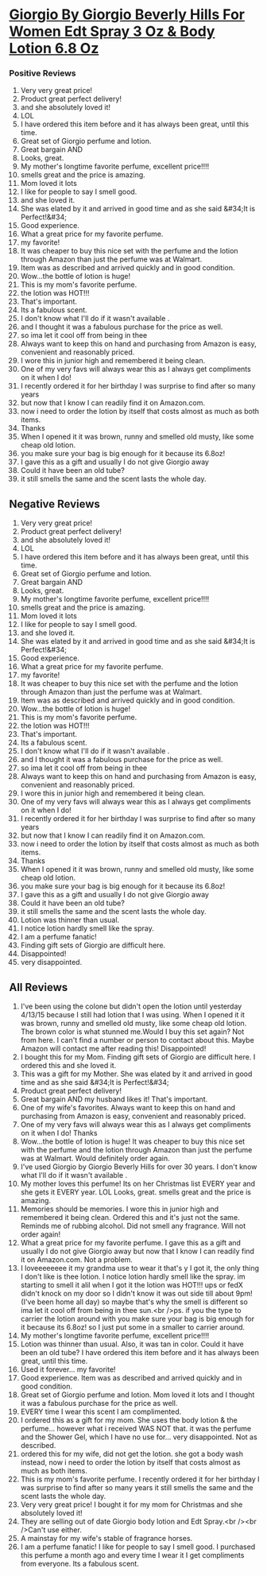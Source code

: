 # [Giorgio By Giorgio Beverly Hills For Women Edt Spray 3 Oz &amp; Body Lotion 6.8 Oz](https://products.checkmycream.com/products/Giorgio-By-Giorgio-Beverly-Hills-For-Women-Edt-Spray-3-Oz-and-Body-Lotion-6.8-Oz.html)

### Positive Reviews

<ol>
      <li>Very very great price!</li>
      <li>Product great perfect delivery!</li>
      <li>and she absolutely loved it!</li>
      <li>LOL</li>
      <li>I have ordered this item before and it has always been great, until this time.</li>
      <li>Great set of Giorgio perfume and lotion.</li>
      <li>Great bargain AND</li>
      <li>Looks, great.</li>
      <li>My mother&#x27;s longtime favorite perfume, excellent price!!!!</li>
      <li>smells great and the price is amazing.</li>
      <li>Mom loved it lots</li>
      <li>I like for people to say I smell good.</li>
      <li>and she loved it.</li>
      <li>She was elated by it and arrived in good time and as she said &amp;#34;It is Perfect!&amp;#34;</li>
      <li>Good experience.  </li>
      <li>What a great price for my favorite perfume.</li>
      <li>my favorite!</li>
      <li>It was cheaper to buy this nice set with the perfume and the lotion through Amazon than just the perfume was at Walmart.  </li>
      <li>Item was as described and arrived quickly and in good condition.</li>
      <li>Wow...the bottle of lotion is huge!  </li>
      <li>This is my mom&#x27;s favorite perfume.</li>
      <li>the lotion was HOT!!!</li>
      <li>That&#x27;s important.</li>
      <li>Its a fabulous scent.</li>
      <li>I don&#x27;t know what I&#x27;ll do if it wasn&#x27;t available .</li>
      <li>and I thought it was a fabulous purchase for the price as well.</li>
      <li>so ima let it cool off from being in thee</li>
      <li>Always want to keep this on hand and purchasing from Amazon is easy, convenient and reasonably priced.</li>
      <li>I wore this in junior high and remembered it being clean.  </li>
      <li>One of my very  favs will always wear this as I always get compliments on it when I do!  </li>
      <li>I recently ordered it for her birthday I was surprise to find after so many years</li>
      <li>but now that I know I can readily find it on Amazon.com.</li>
      <li>now  i need to order the lotion by itself that costs almost as much as both items.</li>
      <li>Thanks</li>
      <li>When I opened it it was brown, runny and smelled old musty, like some cheap old lotion.</li>
      <li>you make sure your bag is big enough for it because its 6.8oz!</li>
      <li>I gave this as a gift and usually I do not give Giorgio away</li>
      <li>Could it have been an old tube?  </li>
      <li>it still smells the same and the scent lasts the whole day.</li>
</ol>


<h2>Negative Reviews</h2>
<ol>
<li> Very very great price!</li>
<li> Product great perfect delivery!</li>
<li> and she absolutely loved it!</li>
<li> LOL</li>
<li> I have ordered this item before and it has always been great, until this time.</li>
<li> Great set of Giorgio perfume and lotion.</li>
<li> Great bargain AND</li>
<li> Looks, great.</li>
<li> My mother&#x27;s longtime favorite perfume, excellent price!!!!</li>
<li> smells great and the price is amazing.</li>
<li> Mom loved it lots</li>
<li> I like for people to say I smell good.</li>
<li> and she loved it.</li>
<li> She was elated by it and arrived in good time and as she said &amp;#34;It is Perfect!&amp;#34;</li>
<li> Good experience.  </li>
<li> What a great price for my favorite perfume.</li>
<li> my favorite!</li>
<li> It was cheaper to buy this nice set with the perfume and the lotion through Amazon than just the perfume was at Walmart.  </li>
<li> Item was as described and arrived quickly and in good condition.</li>
<li> Wow...the bottle of lotion is huge!  </li>
<li> This is my mom&#x27;s favorite perfume.</li>
<li> the lotion was HOT!!!</li>
<li> That&#x27;s important.</li>
<li> Its a fabulous scent.</li>
<li> I don&#x27;t know what I&#x27;ll do if it wasn&#x27;t available .</li>
<li> and I thought it was a fabulous purchase for the price as well.</li>
<li> so ima let it cool off from being in thee</li>
<li> Always want to keep this on hand and purchasing from Amazon is easy, convenient and reasonably priced.</li>
<li> I wore this in junior high and remembered it being clean.  </li>
<li> One of my very  favs will always wear this as I always get compliments on it when I do!  </li>
<li> I recently ordered it for her birthday I was surprise to find after so many years</li>
<li> but now that I know I can readily find it on Amazon.com.</li>
<li> now  i need to order the lotion by itself that costs almost as much as both items.</li>
<li> Thanks</li>
<li> When I opened it it was brown, runny and smelled old musty, like some cheap old lotion.</li>
<li> you make sure your bag is big enough for it because its 6.8oz!</li>
<li> I gave this as a gift and usually I do not give Giorgio away</li>
<li> Could it have been an old tube?  </li>
<li> it still smells the same and the scent lasts the whole day.</li>
<li> Lotion was thinner than usual.  </li>
<li> I notice lotion hardly smell like the spray.</li>
<li> I am a perfume fanatic!</li>
<li> Finding gift sets of Giorgio are difficult here.  </li>
<li> Disappointed!</li>
<li> very disappointed.</li>
</ol>

<h2>All Reviews</h2>

<ol>
    <li> I&#x27;ve been using the colone but didn&#x27;t open the lotion until yesterday 4/13/15 because I still had lotion that I was using. When I opened it it was brown, runny and smelled old musty, like some cheap old lotion. The brown color is what stunned me.Would I buy this set again? Not from here. I can&#x27;t find a number or person to contact about this. Maybe Amazon will contact me after reading this! Disappointed!</li>
    <li> I bought this for my Mom.  Finding gift sets of Giorgio are difficult here.  I ordered this and she loved it.</li>
    <li> This was a gift for my Mother.  She was elated by it and arrived in good time and as she said &amp;#34;It is Perfect!&amp;#34;</li>
    <li> Product great perfect delivery!</li>
    <li> Great bargain AND my husband likes it!  That&#x27;s important.</li>
    <li> One of my wife&#x27;s favorites. Always want to keep this on hand and purchasing from Amazon is easy, convenient and reasonably priced.</li>
    <li> One of my very  favs will always wear this as I always get compliments on it when I do!  Thanks</li>
    <li> Wow...the bottle of lotion is huge!  It was cheaper to buy this nice set with the perfume and the lotion through Amazon than just the perfume was at Walmart.  Would definitely order again.</li>
    <li> I&#x27;ve used Giorgio by Giorgio Beverly Hills for over 30 years. I don&#x27;t know what I&#x27;ll do if it wasn&#x27;t available .</li>
    <li> My mother loves this perfume! Its on her Christmas list EVERY year and she gets it EVERY year. LOL Looks, great. smells great and the price is amazing.</li>
    <li> Memories should be memories.  I wore this in junior high and remembered it being clean.  Ordered this and it&#x27;s just not the same.  Reminds me of rubbing alcohol.  Did not smell any fragrance.  Will not order again!</li>
    <li> What a great price for my favorite perfume. I gave this as a gift and usually I do not give Giorgio away but now that I know I can readily find it on Amazon.com. Not a problem.</li>
    <li> I loveeeeeeee it my grandma use to wear it that&#x27;s y I got it, the only thing I don&#x27;t like is thee lotion. I notice lotion hardly smell like the spray. im starting to smell it alil when I got it the lotion was HOT!!! ups or fedX didn&#x27;t knock on my door so I didn&#x27;t know it was out side till about 9pm! (I&#x27;ve been home all day) so maybe that&#x27;s why the smell is different so ima let it cool off from being in thee sun.&lt;br /&gt;ps. if you the type to carrier the lotion around with you make sure your bag is big enough for it because its 6.8oz! so I just put some in a smaller to carrier around.</li>
    <li> My mother&#x27;s longtime favorite perfume, excellent price!!!!</li>
    <li> Lotion was thinner than usual.  Also, it was tan in color.  Could it have been an old tube?  I have ordered this item before and it has always been great, until this time.</li>
    <li> Used it forever... my favorite!</li>
    <li> Good experience.  Item was as described and arrived quickly and in good condition.</li>
    <li> Great set of Giorgio perfume and lotion. Mom loved it lots and I thought it was a fabulous purchase for the price as well.</li>
    <li> EVERY time I wear this scent I am complimented.</li>
    <li> I ordered this as a gift for my mom. She uses the body lotion &amp; the perfume... however what i received WAS NOT that. it was the perfume and the Shower Gel, which I have no use for... very disappointed. Not as described.</li>
    <li> ordered this for my wife,  did not get the lotion.  she got a body wash instead,  now  i need to order the lotion by itself that costs almost as much as both items.</li>
    <li> This is my mom&#x27;s favorite perfume. I recently ordered it for her birthday I was surprise to find after so many years it still smells the same and the scent lasts the whole day.</li>
    <li> Very very great price! I bought it for my mom for Christmas and she absolutely loved it!</li>
    <li> They are selling out of date Giorgio body lotion and Edt Spray.&lt;br /&gt;&lt;br /&gt;Can&#x27;t use either.</li>
    <li> A mainstay for my wife&#x27;s stable of fragrance horses.</li>
    <li> I am a perfume fanatic! I like for people to say I smell good. I purchased this perfume a month ago and every time I wear it I get compliments from everyone. Its a fabulous scent.</li>
</ol>




